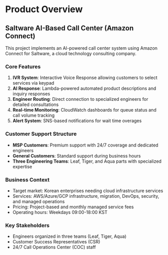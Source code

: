 # Product Overview

## Saltware AI-Based Call Center (Amazon Connect)

This project implements an AI-powered call center system using Amazon Connect for Saltware, a cloud technology consulting company.

### Core Features

1. **IVR System**: Interactive Voice Response allowing customers to select services via keypad
2. **AI Response**: Lambda-powered automated product descriptions and inquiry responses
3. **Engineer Routing**: Direct connection to specialized engineers for detailed consultations
4. **Real-time Monitoring**: CloudWatch dashboards for queue status and call volume tracking
5. **Alert System**: SNS-based notifications for wait time overages

### Customer Support Structure

- **MSP Customers**: Premium support with 24/7 coverage and dedicated engineers
- **General Customers**: Standard support during business hours
- **Three Engineering Teams**: Leaf, Tiger, and Aqua parts with specialized expertise

### Business Context

- Target market: Korean enterprises needing cloud infrastructure services
- Services: AWS/Azure/GCP infrastructure, migration, DevOps, security, and managed operations
- Pricing: Project-based and monthly managed service fees
- Operating hours: Weekdays 09:00-18:00 KST

### Key Stakeholders

- Engineers organized in three teams (Leaf, Tiger, Aqua)
- Customer Success Representatives (CSR)
- 24/7 Call Operations Center (COC) staff